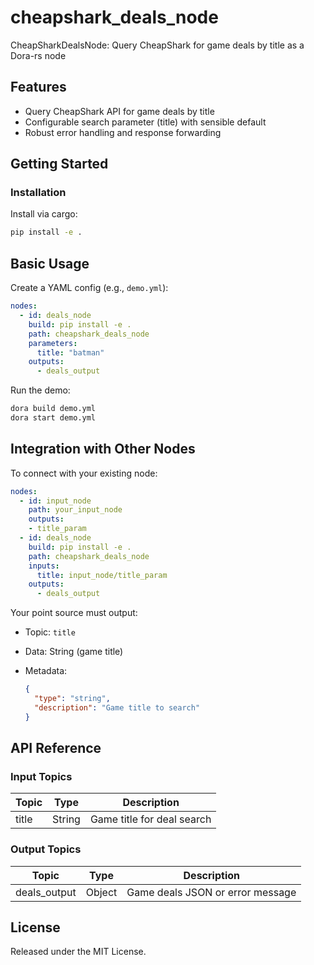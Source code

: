 # cheapshark_deals_node

CheapSharkDealsNode: Query CheapShark for game deals by title as a Dora-rs node

## Features
- Query CheapShark API for game deals by title
- Configurable search parameter (title) with sensible default
- Robust error handling and response forwarding

## Getting Started

### Installation
Install via cargo:
```bash
pip install -e .
````

## Basic Usage

Create a YAML config (e.g., `demo.yml`):

```yaml
nodes:
  - id: deals_node
    build: pip install -e .
    path: cheapshark_deals_node
    parameters:
      title: "batman"
    outputs:
      - deals_output
```

Run the demo:

```bash
dora build demo.yml
dora start demo.yml
```

## Integration with Other Nodes

To connect with your existing node:

```yaml
nodes:
  - id: input_node
    path: your_input_node
    outputs:
    - title_param
  - id: deals_node
    build: pip install -e .
    path: cheapshark_deals_node
    inputs:
      title: input_node/title_param
    outputs:
      - deals_output
```

Your point source must output:

* Topic: `title`
* Data: String (game title)
* Metadata:

  ```json
  {
    "type": "string",
    "description": "Game title to search"
  }
  ```

## API Reference

### Input Topics

| Topic | Type   | Description                     |
|-------|--------|---------------------------------|
| title | String | Game title for deal search      |

### Output Topics

| Topic        | Type   | Description                      |
|--------------|--------|----------------------------------|
| deals_output | Object | Game deals JSON or error message |

## License

Released under the MIT License.

